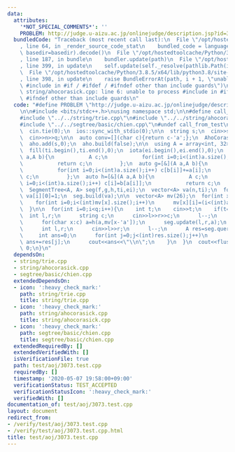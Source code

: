```yaml
---
data:
  attributes:
    '*NOT_SPECIAL_COMMENTS*': ''
    PROBLEM: http://judge.u-aizu.ac.jp/onlinejudge/description.jsp?id=3073
  bundledCode: "Traceback (most recent call last):\n  File \"/opt/hostedtoolcache/Python/3.8.5/x64/lib/python3.8/site-packages/onlinejudge_verify/documentation/build.py\"\
    , line 64, in _render_source_code_stat\n    bundled_code = language.bundle(stat.path,\
    \ basedir=basedir).decode()\n  File \"/opt/hostedtoolcache/Python/3.8.5/x64/lib/python3.8/site-packages/onlinejudge_verify/languages/cplusplus.py\"\
    , line 187, in bundle\n    bundler.update(path)\n  File \"/opt/hostedtoolcache/Python/3.8.5/x64/lib/python3.8/site-packages/onlinejudge_verify/languages/cplusplus_bundle.py\"\
    , line 399, in update\n    self.update(self._resolve(pathlib.Path(included), included_from=path))\n\
    \  File \"/opt/hostedtoolcache/Python/3.8.5/x64/lib/python3.8/site-packages/onlinejudge_verify/languages/cplusplus_bundle.py\"\
    , line 398, in update\n    raise BundleErrorAt(path, i + 1, \"unable to process\
    \ #include in #if / #ifdef / #ifndef other than include guards\")\nonlinejudge_verify.languages.cplusplus_bundle.BundleErrorAt:\
    \ string/ahocorasick.cpp: line 6: unable to process #include in #if / #ifdef /\
    \ #ifndef other than include guards\n"
  code: "#define PROBLEM \"http://judge.u-aizu.ac.jp/onlinejudge/description.jsp?id=3073\"\
    \n\n#include <bits/stdc++.h>\nusing namespace std;\n\n#define call_from_test\n\
    #include \"../../string/trie.cpp\"\n#include \"../../string/ahocorasick.cpp\"\n\
    #include \"../../segtree/basic/chien.cpp\"\n#undef call_from_test\n\nsigned main(){\n\
    \  cin.tie(0);\n  ios::sync_with_stdio(0);\n\n  string s;\n  cin>>s;\n  int n,q;\n\
    \  cin>>n>>q;\n\n  auto conv=[](char c){return c-'a';};\n  AhoCorasick<26> aho(conv);\n\
    \  aho.add(s,0);\n  aho.build(false);\n\n  using A = array<int, 32>;\n  A ti,ei;\n\
    \  fill(ti.begin(),ti.end(),0);\n  iota(ei.begin(),ei.end(),0);\n  auto f=[&](A\
    \ a,A b){\n           A c;\n           for(int i=0;i<(int)a.size();i++) c[i]=a[i]+b[i];\n\
    \           return c;\n         };\n  auto g=[&](A a,A b){\n           A c(ti);\n\
    \           for(int i=0;i<(int)a.size();i++) c[b[i]]+=a[i];\n           return\
    \ c;\n         };\n  auto h=[&](A a,A b){\n           A c;\n           for(int\
    \ i=0;i<(int)a.size();i++) c[i]=b[a[i]];\n           return c;\n         };\n\n\
    \  SegmentTree<A, A> seg(f,g,h,ti,ei);\n  vector<A> va(n,ti);\n  for(int i=0;i<n;i++)\
    \ va[i][0]=1;\n  seg.build(va);\n\n  vector<A> mv(26);\n  for(int x=0;x<26;x++){\n\
    \    for(int i=0;i<(int)mv[x].size();i++)\n      mv[x][i]=(i<(int)aho.size()?aho.move(i,char('a'+x)):i);\n\
    \  }\n\n  for(int i=0;i<q;i++){\n    int t;\n    cin>>t;\n    if(t==1){\n    \
    \  int l,r;\n      string c;\n      cin>>l>>r>>c;\n      l--;\n      A a=ei;\n\
    \      for(char x:c) a=h(a,mv[x-'a']);\n      seg.update(l,r,a);\n    }\n    if(t==2){\n\
    \      int l,r;\n      cin>>l>>r;\n      l--;\n      A res=seg.query(l,r);\n \
    \     int ans=0;\n      for(int j=0;j<(int)res.size();j++)\n        if(j<(int)aho.size()&&aho.count(j))\
    \ ans+=res[j];\n      cout<<ans<<\"\\n\";\n    }\n  }\n  cout<<flush;\n  return\
    \ 0;\n}\n"
  dependsOn:
  - string/trie.cpp
  - string/ahocorasick.cpp
  - segtree/basic/chien.cpp
  extendedDependsOn:
  - icon: ':heavy_check_mark:'
    path: string/trie.cpp
    title: string/trie.cpp
  - icon: ':heavy_check_mark:'
    path: string/ahocorasick.cpp
    title: string/ahocorasick.cpp
  - icon: ':heavy_check_mark:'
    path: segtree/basic/chien.cpp
    title: segtree/basic/chien.cpp
  extendedRequiredBy: []
  extendedVerifiedWith: []
  isVerificationFile: true
  path: test/aoj/3073.test.cpp
  requiredBy: []
  timestamp: '2020-05-07 19:58:00+09:00'
  verificationStatus: TEST_ACCEPTED
  verificationStatusIcon: ':heavy_check_mark:'
  verifiedWith: []
documentation_of: test/aoj/3073.test.cpp
layout: document
redirect_from:
- /verify/test/aoj/3073.test.cpp
- /verify/test/aoj/3073.test.cpp.html
title: test/aoj/3073.test.cpp
---
```

